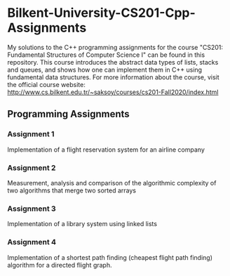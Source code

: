 # Bilkent-University-CS201-Cpp-Assignments
My solutions to the C++ programming assignments for the course "CS201: Fundamental Structures of Computer Science I" can be found in this repository. 
This course introduces the abstract data types of lists, stacks and queues, and shows how one can implement them in C++ using fundamental data structures.
For more information about the course, visit the official course website: http://www.cs.bilkent.edu.tr/~saksoy/courses/cs201-Fall2020/index.html

## Programming Assignments

### Assignment 1 
Implementation of a flight reservation system for an airline company

### Assignment 2
Measurement, analysis and comparison of the algorithmic complexity of two algorithms that merge two sorted arrays

### Assignment 3
Implementation of a library system using linked lists

### Assignment 4
Implementation of a shortest path finding (cheapest flight path finding) algorithm for a directed flight graph. 
